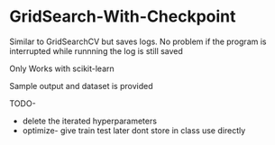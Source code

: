 # GridSearch-With-Checkpoint

Similar to GridSearchCV but saves logs. No problem if the program is interrupted while runnning the log is still saved

Only Works with scikit-learn

Sample output and dataset is provided


TODO-

* delete the iterated hyperparameters
* optimize- give train test later dont store in class use directly
